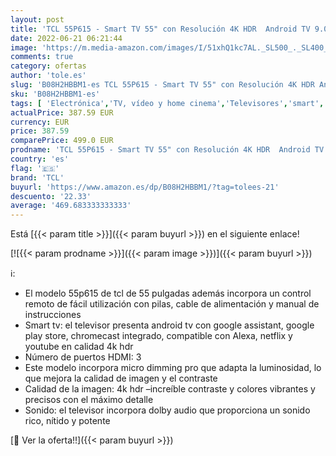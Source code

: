 ```yaml
---
layout: post
title: 'TCL 55P615 - Smart TV 55" con Resolución 4K HDR  Android TV 9.0  WiFi  Ultra HD  Micro Dimming Pro  Dolby Audio  Compatible con Google Assistant y Alexa'
date: 2022-06-21 06:21:44
image: 'https://m.media-amazon.com/images/I/51xhQ1kc7AL._SL500_._SL400_.jpg'
comments: true
category: ofertas
author: 'tole.es'
slug: 'B08H2HBBM1-es TCL 55P615 - Smart TV 55" con Resolución 4K HDR Android TV...'
sku: 'B08H2HBBM1-es'
tags: [ 'Electrónica','TV, vídeo y home cinema','Televisores','smart','tcl','tv','🇪🇸', ]
actualPrice: 387.59 EUR
currency: EUR
price: 387.59
comparePrice: 499.0 EUR
prodname: 'TCL 55P615 - Smart TV 55" con Resolución 4K HDR  Android TV 9.0  WiFi  Ultra HD  Micro Dimming Pro  Dolby Audio  Compatible con Google Assistant y Alexa'
country: 'es'
flag: '🇪🇸'
brand: 'TCL'
buyurl: 'https://www.amazon.es/dp/B08H2HBBM1/?tag=tolees-21'
descuento: '22.33'
average: '469.683333333333'
---
```


Está [{{< param title >}}]({{< param buyurl >}}) en el siguiente enlace!

[![{{< param prodname >}}]({{< param image >}})]({{< param buyurl >}})

ℹ️:

- El modelo 55p615 de tcl de 55 pulgadas además incorpora un control remoto de fácil utilización con pilas, cable de alimentación y manual de instrucciones
- Smart tv: el televisor presenta android tv con google assistant, google play store, chromecast integrado, compatible con Alexa, netflix y youtube en calidad 4k hdr
- Número de puertos HDMI: 3
- Este modelo incorpora micro dimming pro que adapta la luminosidad, lo que mejora la calidad de imagen y el contraste
- Calidad de la imagen: 4k hdr –increíble contraste y colores vibrantes y precisos con el máximo detalle
- Sonido: el televisor incorpora dolby audio que proporciona un sonido rico, nítido y potente

[🛒 Ver la oferta!!]({{< param buyurl >}})
